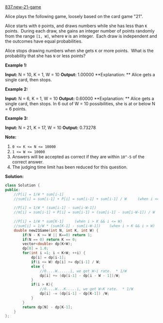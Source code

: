 [837.new-21-game](https://leetcode.com/problems/new-21-game/)  

Alice plays the following game, loosely based on the card game "21".

Alice starts with `0` points, and draws numbers while she has less than `K` points.  During each draw, she gains an integer number of points randomly from the range `[1, W]`, where `W` is an integer.  Each draw is independent and the outcomes have equal probabilities.

Alice stops drawing numbers when she gets `K` or more points.  What is the probability that she has `N` or less points?

**Example 1:**

**Input:** N = 10, K = 1, W = 10
**Output:** 1.00000
**Explanation: ** Alice gets a single card, then stops.

**Example 2:**

**Input:** N = 6, K = 1, W = 10
**Output:** 0.60000
**Explanation: ** Alice gets a single card, then stops.
In 6 out of W = 10 possibilities, she is at or below N = 6 points.

**Example 3:**

**Input:** N = 21, K = 17, W = 10
**Output:** 0.73278

**Note:**

1.  `0 <= K <= N <= 10000`
2.  `1 <= W <= 10000`
3.  Answers will be accepted as correct if they are within `10^-5` of the correct answer.
4.  The judging time limit has been reduced for this question.  



**Solution:**  

```cpp
class Solution {
public:
    //P[i] = 1/W * sum[i-1]
    //sum[i] = sum[i-1] + P[i] = sum[i-1] + sum[i-1] / W     (when i <= W)
    
    //P[i] = 1/W * (sum[i-1] - sum[i-W-1])
    //m[i] = sum[i-1] + P[i] = sum[i-1] + (sum[i-1] - sum[i-W-1]) / W     (when i > W)
    
    //P[i] = 1/W * sum[K-1]     (when i > K && i <= W)
    //sum[i] = 1/W * (sum[K-1] - sum[i-W-1])    (when i > K && i > W)
    double new21Game(int N, int K, int W) {
        if(N - K >= W || K==0) return 1;
        if(N == 0) return K == 0;
        vector<double> dp(K+W);
        dp[0] = 1.0;
        for(int i =1; i < K+W; ++i) {
            dp[i] = dp[i-1];
            if(i <= W) dp[i] += dp[i-1] / W;
            else {
                //0....W......i, we get W~i rate.  * 1/W
                dp[i] += (dp[i-1] - dp[i - W - 1])/W;
            }
            if(i > K){
                //0....W...K.....i, we get W~K rate.  * 1/W
                dp[i] -= (dp[i-1] - dp[K-1]) /W;
            }
        }
        return dp[N] - dp[K-1];
    }
};
```
      